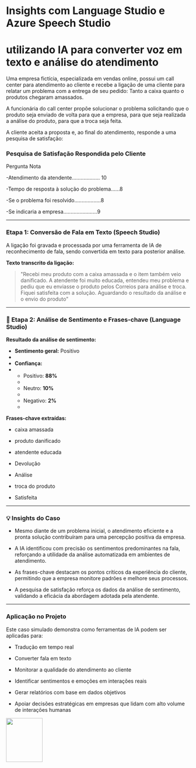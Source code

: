 # Insights com Language Studio e Azure Speech Studio 

# utilizando IA para converter voz em texto e análise do atendimento

Uma empresa fictícia, especializada em vendas online, possui um call center para atendimento ao cliente e recebe a ligação de uma cliente para relatar um problema com a entrega de seu pedido: Tanto a caixa quanto o produtos chegaram amassados.

A funcionária do call center propõe solucionar o problema solicitando que o produto seja enviado de volta para que a empresa, para que seja realizada a análise do produto, para que a troca seja feita.

A cliente aceita a proposta e, ao final do atendimento, responde a uma pesquisa de satisfação:

### Pesquisa de Satisfação Respondida pelo Cliente

Pergunta                                    Nota

-Atendimento da atendente................... 10

-Tempo de resposta à solução do problema......8 

-Se o problema foi resolvido..................8

-Se indicaria a empresa.......................9 

---

### Etapa 1: Conversão de Fala em Texto (Speech Studio)

A ligação foi gravada e processada por uma ferramenta de IA de reconhecimento de fala, sendo convertida em texto para posterior análise.

**Texto transcrito da ligação:**

> "Recebi meu produto com a caixa amassada e o item também veio danificado. A atendente foi muito educada, entendeu meu problema e pediu que eu enviasse o produto pelos Correios para análise e troca. Fiquei satisfeita com a solução. Aguardando o resultado da análise e o envio do produto"

---

### 🧠 Etapa 2: Análise de Sentimento e Frases-chave (Language Studio)

**Resultado da análise de sentimento:**

- **Sentimento geral:** Positivo
- 
- **Confiança:**
- 
  - Positivo: **88%**
  - 
  - Neutro: **10%**
  - 
  - Negativo: **2%**
  - 

**Frases-chave extraídas:**

- caixa amassada

- produto danificado
  
- atendente educada
  
- Devolução

-  Análise
 
- troca do produto
  
- Satisfeita

---

### 💡 Insights do Caso

- Mesmo diante de um problema inicial, o atendimento eficiente e a pronta solução contribuíram para uma percepção positiva da empresa.
  
- A IA identificou com precisão os sentimentos predominantes na fala, reforçando a utilidade da análise automatizada em ambientes de atendimento.
  
- As frases-chave destacam os pontos críticos da experiência do cliente, permitindo que a empresa monitore padrões e melhore seus processos.
  
- A pesquisa de satisfação reforça os dados da análise de sentimento, validando a eficácia da abordagem adotada pela atendente.

---

### Aplicação no Projeto

Este caso simulado demonstra como ferramentas de IA podem ser aplicadas para:

- Tradução em tempo real

- Converter fala em texto

- Monitorar a qualidade do atendimento ao cliente
  
- Identificar sentimentos e emoções em interações reais
  
- Gerar relatórios com base em dados objetivos
  
- Apoiar decisões estratégicas em empresas que lidam com alto volume de interações humanas
  

<img src="" width="100px" height="120px">
